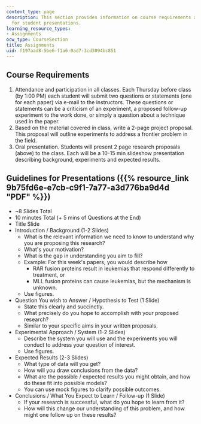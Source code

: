```yaml
---
content_type: page
description: This section provides information on course requirements and guidelines
  for student presentations.
learning_resource_types:
- Assignments
ocw_type: CourseSection
title: Assignments
uid: f197aad8-5be6-f1a6-0ad7-3cd3094bc851
---
```


Course Requirements
-------------------

1.  Attendance and participation in all classes. Each Thursday before class (by 1:00 PM) each student will submit two questions or statements (one for each paper) via e-mail to the instructors. These questions or statements can be a criticism of an experiment, a proposed follow-up experiment to the work done, or simply a question about a technique used in the paper.
2.  Based on the material covered in class, write a 2-page project proposal. This proposal will outline experiments to address a frontier problem in the field.
3.  Oral presentation. Students will present 2 page research proposals (above) to the class. Each will be a 10-15 min slideshow presentation describing background, experiments and expected results.

Guidelines for Presentations ({{% resource_link 9b75fd6e-e7cb-c9f1-7a77-a3d776ba9d4d "PDF" %}})
------------------------------------------------------------------------------

*   ~8 Slides Total
*   10 minutes Total (+ 5 mins of Questions at the End)
*   Title Slide
*   Introduction / Background (1-2 Slides)
    *   What is the relevant information we need to know to understand why you are proposing this research?
    *   What's your motivation?
    *   What is the gap in understanding you aim to fill?
    *   Example: For this week's papers, you would describe how
        *   RAR fusion proteins result in leukemias that respond differently to treatment, or
        *   MLL fusion proteins can cause leukemias, but the mechanism is unknown.
    *   Use figures.
*   Question You wish to Answer / Hypothesis to Test (1 Slide)
    *   State this clearly and succinctly.
    *   What precisely do you hope to accomplish with your proposed research?
    *   Similar to your specific aims in your written proposals.
*   Experimental Approach / System (1-2 Slides)
    *   Describe the system you will use and the experiments you will conduct to address your question of interest.
    *   Use figures.
*   Expected Results (2-3 Slides)
    *   What type of data will you get?
    *   How will you draw conclusions from the data?
    *   What are the possible / expected results you might obtain, and how do these fit into possible models?
    *   You can use mock figures to clarify possible outcomes.
*   Conclusions / What You Expect to Learn / Follow-up (1 Slide)
    *   If your research is successful, what do you hope to learn from it?
    *   How will this change our understanding of this problem, and how might one follow up on these results?